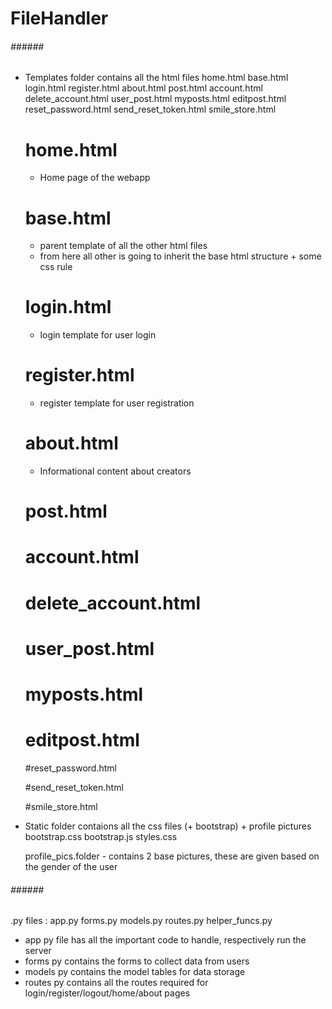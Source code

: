 # FileHandler

###### ###### ######
 
 - Templates folder contains all the html files
	home.html
	base.html
	login.html
	register.html
	about.html
	post.html
	account.html
	delete_account.html
	user_post.html
	myposts.html
	editpost.html
	reset_password.html
	send_reset_token.html
	smile_store.html



	# home.html
	- Home page of the webapp

	# base.html
	- parent template of all the other html files
	- from here all other is going to inherit the base html structure + some css rule

	# login.html
	- login template for user login

	# register.html
	- register template for user registration

	# about.html
	- Informational content about creators

	# post.html

	# account.html

	# delete_account.html

	# user_post.html

	# myposts.html

	# editpost.html

	#reset_password.html

	#send_reset_token.html

	#smile_store.html

 
 - Static folder contaions all the css files (+ bootstrap) + profile pictures
	bootstrap.css
	bootstrap.js
	styles.css
	
	profile_pics.folder - contains 2 base pictures, these are given based on the gender of the user

###### ###### ######
.py files :
	app.py
	forms.py
	models.py
	routes.py
	helper_funcs.py
 
 
 - app py file has all the important code to handle, respectively run the server
 - forms py contains the forms to collect data from users
 - models py contains the model tables for data storage
 - routes py contains all the routes required for login/register/logout/home/about pages

